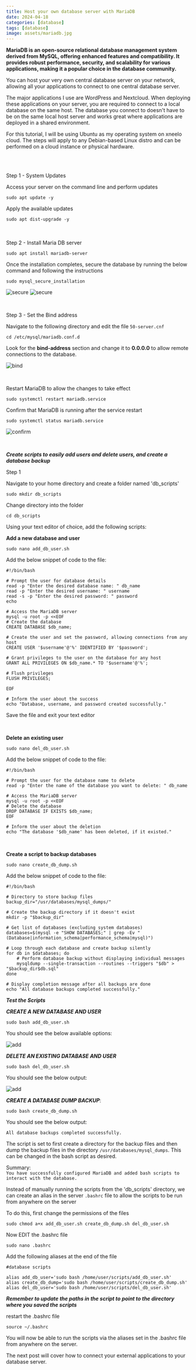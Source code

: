 ```yaml
---
title: Host your own database server with MariaDB  
date: 2024-04-18
categories: [database]
tags: [database]
image: assets/mariadb.jpg
---
```


**MariaDB is an open-source relational database management system derived from MySQL, offering enhanced features and compatibility. 
It provides robust performance, security, and scalability for various applications, making it a popular choice in the database community.**

You can host your very own central database server on your network, allowing all your applications to connect to one central database server. 

The major applications I use are WordPress and Nextcloud. When deploying these applications on your server, you are required to connect to a local database on the same host.
The database you connect to doesn't have to be on the same local host server and works great where applications are deployed in a shared environment.

For this tutorial, I will be using Ubuntu as my operating system on xneelo cloud. 
The steps will apply to any Debian-based Linux distro and can be performed on a cloud instance or physical hardware.

<br>
<br>

Step 1 - System Updates 

Access your server on the command line and perform updates

```
sudo apt update -y
```

Apply the available updates

```
sudo apt dist-upgrade -y
```
<br>
<br>
Step 2 - Install Maria DB server 

```
sudo apt install mariadb-server
```

Once the installation completes, secure the database by running the below command and following the instructions

```
sudo mysql_secure_installation
```
![secure](assets/secure1.jpg)
![secure](assets/secure2.jpg)

<br>

Step 3 - Set the Bind address 

Navigate to the following directory and edit the file `50-server.cnf` 

```
cd /etc/mysql/mariadb.conf.d
```

Look for the **bind-address** section and change it to **0.0.0.0** to allow remote connections to the database.

![bind](assets/bind.jpg)

<br>

Restart MariaDB to allow the changes to take effect 
```
sudo systemctl restart mariadb.service
```

Confirm that MariaDB is running after the service restart
```
sudo systemctl status mariadb.service
```
![confirm](assets/status.jpg)

<br>

***Create scripts to easily add users and delete users, and create a database backup***

Step 1 

Navigate to your home directory and create a folder named 'db_scripts'
```
sudo mkdir db_scripts
```
Change directory into the folder
```
cd db_scripts
```

Using your text editor of choice, add the following scripts:

**Add a new database and user**
```
sudo nano add_db_user.sh
```

Add the below snippet of code to the file:
```
#!/bin/bash

# Prompt the user for database details
read -p "Enter the desired database name: " db_name
read -p "Enter the desired username: " username
read -s -p "Enter the desired password: " password
echo

# Access the MariaDB server
mysql -u root -p <<EOF
# Create the database
CREATE DATABASE $db_name;

# Create the user and set the password, allowing connections from any host
CREATE USER '$username'@'%' IDENTIFIED BY '$password';

# Grant privileges to the user on the database for any host
GRANT ALL PRIVILEGES ON $db_name.* TO '$username'@'%';

# Flush privileges
FLUSH PRIVILEGES;

EOF

# Inform the user about the success
echo "Database, username, and password created successfully."
```
Save the file and exit your text editor

<br>

**Delete an existing user**
```
sudo nano del_db_user.sh
```

Add the below snippet of code to the file:
```
#!/bin/bash

# Prompt the user for the database name to delete
read -p "Enter the name of the database you want to delete: " db_name

# Access the MariaDB server
mysql -u root -p <<EOF
# Delete the database
DROP DATABASE IF EXISTS $db_name;
EOF

# Inform the user about the deletion
echo "The database '$db_name' has been deleted, if it existed."
```

<br>

**Create a script to backup databases**
```
sudo nano create_db_dump.sh
```

Add the below snippet of code to the file:
```
#!/bin/bash

# Directory to store backup files
backup_dir="/usr/databases/mysql_dumps/"

# Create the backup directory if it doesn't exist
mkdir -p "$backup_dir"

# Get list of databases (excluding system databases)
databases=$(mysql -e "SHOW DATABASES;" | grep -Ev "(Database|information_schema|performance_schema|mysql)")

# Loop through each database and create backup silently
for db in $databases; do
    # Perform database backup without displaying individual messages
    mysqldump --single-transaction --routines --triggers "$db" > "$backup_dir$db.sql"
done

# Display completion message after all backups are done
echo "All database backups completed successfully."
```

***Test the Scripts***

***CREATE A NEW DATABASE AND USER***
```
sudo bash add_db_user.sh
```

You should see the below available options:

![add](/assets/addb.jpg)


***DELETE AN EXISTING DATABASE AND USER***
```
sudo bash del_db_user.sh
```

You should see the below output:

![add](/assets/deldb.jpg)


***CREATE A DATABASE DUMP BACKUP***:

```
sudo bash create_db_dump.sh
```

You should see the below output:

`All database backups completed successfully.`

The script is set to first create a directory for the backup files and then dump the backup files in the directory `/usr/databases/mysql_dumps`. This can be changed in the bash script as desired.


Summary:
<br>
`You have successfully configured MariaDB and added bash scripts to interact with the database.`

Instead of manually running the scripts from the 'db_scripts' directory, we can create an 
alias in the server `.bashrc` file to allow the scripts to be run from anywhere on the server

To do this, first change the permissions of the files

```
sudo chmod a+x add_db_user.sh create_db_dump.sh del_db_user.sh
```

Now EDIT the .bashrc file

```
sudo nano .bashrc
```

Add the following aliases at the end of the file 

```
#database scripts

alias add_db_user='sudo bash /home/user/scripts/add_db_user.sh'
alias create_db_dump='sudo bash /home/user/scripts/create_db_dump.sh'
alias del_db_user='sudo bash /home/user/scripts/del_db_user.sh'
```
***Remember to update the paths in the script to point to the directory where you saved the scripts***

restart the .bashrc file 
```
source ~/.bashrc
```

You will now be able to run the scripts via the aliases set in the .bashrc file from anywhere on the server. 

The next post will cover how to connect your external applications to your database server. 
